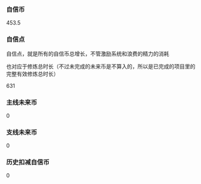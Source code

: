 ### 自信币
453.5

### 自信点
自信点，就是所有的自信币总增长，不管激励系统和浪费的精力的消耗

也对应于修炼总时长（不过未完成的未来币是不算入的，所以是已完成的项目里的完整有效修炼总时长）

631

### 主线未来币
0

### 支线未来币
0

### 历史扣减自信币
0
